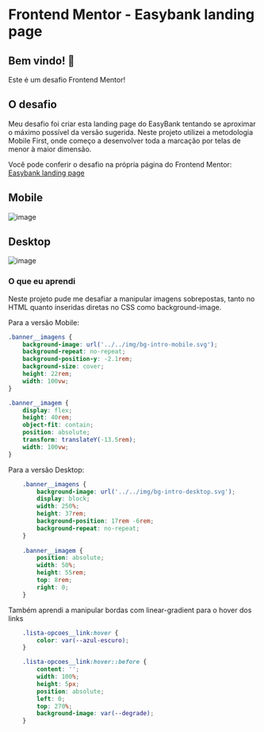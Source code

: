 # Frontend Mentor - Easybank landing page

## Bem vindo! 👋

Este é um desafio Frontend Mentor!

## O desafio

Meu desafio foi criar esta landing page do EasyBank tentando se aproximar o máximo possível da versão sugerida. Neste projeto utilizei a metodologia Mobile First, onde começo a desenvolver toda a marcação por telas de menor à maior dimensão.

Você pode conferir o desafio na própria página do Frontend Mentor:
[Easybank landing page](https://www.frontendmentor.io/challenges/easybank-landing-page-WaUhkoDN)

## Mobile

![image](https://user-images.githubusercontent.com/109925623/210118312-f01a0fd6-3bb7-4b14-9b9e-60cb40243431.png)

## Desktop

![image](https://user-images.githubusercontent.com/109925623/210118070-a5c5705d-067e-4588-a5d5-fd124cd92b34.png)


### O que eu aprendi

Neste projeto pude me desafiar a manipular imagens sobrepostas, tanto no HTML quanto inseridas diretas no CSS como background-image.

Para a versão Mobile:

```css
.banner__imagens {
    background-image: url('../../img/bg-intro-mobile.svg');
    background-repeat: no-repeat;
    background-position-y: -2.1rem;
    background-size: cover;
    height: 22rem;
    width: 100vw;
}

.banner__imagem {
    display: flex;
    height: 40rem;
    object-fit: contain;
    position: absolute;
    transform: translateY(-13.5rem);
    width: 100vw;
}
```

Para a versão Desktop:

``` css
    .banner__imagens {
        background-image: url('../../img/bg-intro-desktop.svg');
        display: block;
        width: 250%;
        height: 37rem;
        background-position: 17rem -6rem;
        background-repeat: no-repeat; 
    }
    
    .banner__imagem {
        position: absolute;
        width: 50%;
        height: 55rem;
        top: 8rem;
        right: 0;
    }
```

Também aprendi a manipular bordas com linear-gradient para o hover dos links

``` css
    .lista-opcoes__link:hover {
        color: var(--azul-escuro);
    }

    .lista-opcoes__link:hover::before {
        content: '';
        width: 100%;
        height: 5px;
        position: absolute;
        left: 0;
        top: 270%;
        background-image: var(--degrade);
    }
```

